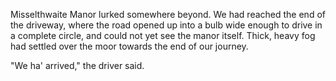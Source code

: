 Misselthwaite Manor lurked somewhere beyond. We had reached the end of the driveway, where the road opened up into a bulb wide enough to drive in a complete circle, and could not yet see the manor itself. Thick, heavy fog had settled over the moor towards the end of our journey.

"We ha' arrived," the driver said.